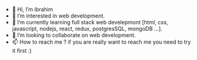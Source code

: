 - 👋 Hi, I’m ibrahim
- 👀 I’m interested in web development.
- 🌱 I’m currently learning full stack web develepmont [html, css, javascript, nodejs, react, redux, postgresSQL, mongoDB ...].
- 💞️ I’m looking to collaborate on web development.
- 📫 How to reach me ? if you are really want to reach me you need to try it first :)

<!---
idumanli/idumanli is a ✨ special ✨ repository because its `README.md` (this file) appears on your GitHub profile.
You can click the Preview link to take a look at your changes.
--->
